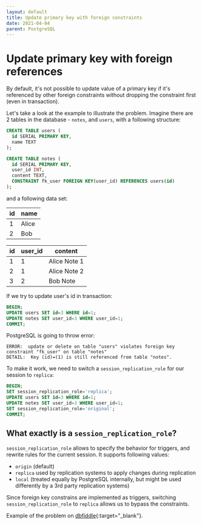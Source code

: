 ```yaml
---
layout: default
title: Update primary key with foreign constraints
date: 2021-04-04
parent: PostgreSQL
---
```


# Update primary key with foreign references

By default, it's not possible to update value of a primary key if it's referenced by other foreign constraints without dropping the constraint first (even in transaction).

Let's take a look at the example to illustrate the problem. Imagine there are 2 tables in the database - `notes`, and `users`, with a following structure:

```sql
CREATE TABLE users (
  id SERIAL PRIMARY KEY,
  name TEXT
);

CREATE TABLE notes (
  id SERIAL PRIMARY KEY,
  user_id INT,
  content TEXT,
  CONSTRAINT fk_user FOREIGN KEY(user_id) REFERENCES users(id)
);
```

and a following data set:

| id | name  |
|----|-------|
| 1  | Alice |
| 2  | Bob   |


| id | user_id | content      |
|----|---------|--------------|
| 1  | 1       | Alice Note 1 |
| 2  | 1       | Alice Note 2 |
| 3  | 2       | Bob Note     |

If we try to update user's id in transaction:

```sql
BEGIN;
UPDATE users SET id=3 WHERE id=1;
UPDATE notes SET user_id=3 WHERE user_id=1;
COMMIT;
```

PostgreSQL is going to throw error:

```
ERROR:  update or delete on table "users" violates foreign key constraint "fk_user" on table "notes"
DETAIL:  Key (id)=(1) is still referenced from table "notes".
```

To make it work, we need to switch a `session_replication_role` for our session to `replica`:

```sql
BEGIN;
SET session_replication_role='replica';
UPDATE users SET id=3 WHERE id=1;
UPDATE notes SET user_id=3 WHERE user_id=1;
SET session_replication_role='original';
COMMIT;
```

## What exactly is a `session_replication_role`?

`session_replication_role` allows to specify the behavior for triggers, and rewrite rules for the current session. It supports following values:

- `origin` (default)
- `replica` used by replication systems to apply changes during replication
- `local` (treated equally by PostgreSQL internally, but might be used differently by a 3rd party replication systems)

Since foreign key constrains are implemented as triggers, switching `session_replication_role` to `replica` allows us to bypass the constraints.

Example of the problem on [dbfiddle](https://dbfiddle.uk/?rdbms=postgres_13&fiddle=6b1f420852930176cf64d4493bf6c1ed){:target="_blank"}.
